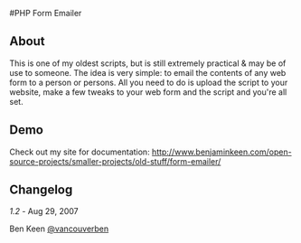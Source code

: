 #PHP Form Emailer

## About
This is one of my oldest scripts, but is still extremely practical & may be of use to someone. The idea is very simple: to email the contents of any web form to a person or persons. All you need to do is upload the script to your website, make a few tweaks to your web form and the script and you're all set.

## Demo
Check out my site for documentation:
http://www.benjaminkeen.com/open-source-projects/smaller-projects/old-stuff/form-emailer/

## Changelog

_1.2_ - Aug 29, 2007

Ben Keen
[@vancouverben](https://twitter.com/#!/vancouverben)